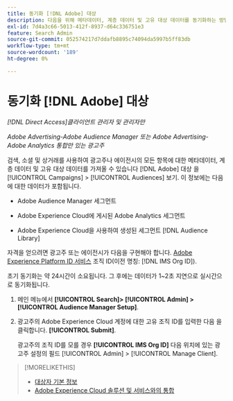 ```yaml
---
title: 동기화 [!DNL Adobe] 대상
description: 다음을 위해 메타데이터, 계층 데이터 및 고유 대상 데이터를 동기화하는 방법을 알아봅니다. [!DNL Adobe] 대상.
exl-id: 7d4a3c66-5013-412f-8937-d64c336751e3
feature: Search Admin
source-git-commit: 052574217d7ddafb8895c74094da5997b5ff83db
workflow-type: tm+mt
source-wordcount: '189'
ht-degree: 0%

---
```


# 동기화 [!DNL Adobe] 대상

*[!DNL Direct Access]클라이언트 관리자 및 관리자만*

*Adobe Advertising-Adobe Audience Manager 또는 Adobe Advertising-Adobe Analytics 통합만 있는 광고주*

검색, 소셜 및 상거래를 사용하여 광고주나 에이전시의 모든 항목에 대한 메타데이터, 계층 데이터 및 고유 대상 데이터를 가져올 수 있습니다 [!DNL Adobe] 대상 을 [!UICONTROL Campaigns] > [!UICONTROL Audiences] 보기. 이 정보에는 다음에 대한 데이터가 포함됩니다.

* Adobe Audience Manager 세그먼트

* Adobe Experience Cloud에 게시된 Adobe Analytics 세그먼트

* Adobe Experience Cloud을 사용하여 생성된 세그먼트 [!DNL Audience Library]

자격을 얻으려면 광고주 또는 에이전시가 다음을 구현해야 합니다. [Adobe Experience Platform ID 서비스](https://experienceleague.adobe.com/docs/id-service/using/home.html) 조직 ID(이전 명칭: [!DNL IMS Org ID]).

초기 동기화는 약 24시간이 소요됩니다. 그 후에는 데이터가 1~2초 지연으로 실시간으로 동기화됩니다.

1. 메인 메뉴에서 **[!UICONTROL Search]> [!UICONTROL Admin] >[!UICONTROL Audience Manager Setup]**.

1. 광고주의 Adobe Experience Cloud 계정에 대한 고유 조직 ID를 입력한 다음 을 클릭합니다. **[!UICONTROL Submit]**.

   광고주의 조직 ID를 모를 경우 **[!UICONTROL IMS Org ID]** 다음 위치에 있는 광고주 설정의 필드 [!UICONTROL Admin] > [!UICONTROL Manage Client].

>[!MORELIKETHIS]
>
>* [대상자 기본 정보](/help/search-social-commerce/campaign-management/campaigns/audience-about.md)
>* [Adobe Experience Cloud 솔루션 및 서비스와의 통합](/help/search-social-commerce/introduction/integrations.md)
